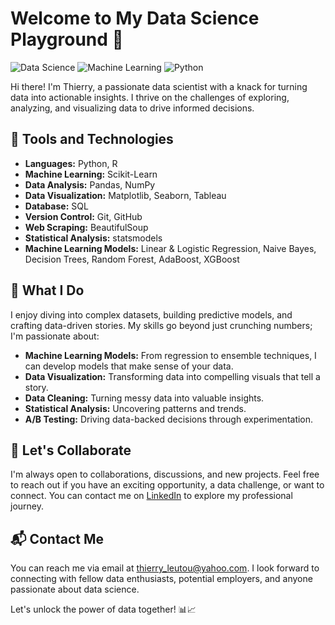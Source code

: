 <!--
**Mas73rs/mas73rs** is a ✨ _special_ ✨ repository because its `README.md` (this file) appears on your GitHub profile.

Here are some ideas to get you started:

- 🔭 I’m currently working on ...
- 🌱 I’m currently learning ...
- 👯 I’m looking to collaborate on ...
- 🤔 I’m looking for help with ...
- 💬 Ask me about ...
- 📫 How to reach me: ...
- 😄 Pronouns: ...
- ⚡ Fun fact: ...
-->

# Welcome to My Data Science Playground 🚀

![Data Science](https://img.shields.io/badge/Data%20Science-Enthusiast-brightgreen)
![Machine Learning](https://img.shields.io/badge/Machine%20Learning-Geek-blue)
![Python](https://img.shields.io/badge/Python-Developer-yellow)

Hi there! I'm Thierry, a passionate data scientist with a knack for turning data into actionable insights. I thrive on the challenges of exploring, analyzing, and visualizing data to drive informed decisions. 

## 🔧 Tools and Technologies
- **Languages:** Python, R
- **Machine Learning:** Scikit-Learn
- **Data Analysis:** Pandas, NumPy
- **Data Visualization:** Matplotlib, Seaborn, Tableau
- **Database:** SQL
- **Version Control:** Git, GitHub
- **Web Scraping:** BeautifulSoup
- **Statistical Analysis:** statsmodels
- **Machine Learning Models:** Linear & Logistic Regression, Naive Bayes, Decision Trees, Random Forest, AdaBoost, XGBoost

## 🚀 What I Do
I enjoy diving into complex datasets, building predictive models, and crafting data-driven stories. My skills go beyond just crunching numbers; I'm passionate about:
- **Machine Learning Models:** From regression to ensemble techniques, I can develop models that make sense of your data.
- **Data Visualization:** Transforming data into compelling visuals that tell a story.
- **Data Cleaning:** Turning messy data into valuable insights.
- **Statistical Analysis:** Uncovering patterns and trends.
- **A/B Testing:** Driving data-backed decisions through experimentation.
  

## 🤝 Let's Collaborate
I'm always open to collaborations, discussions, and new projects. Feel free to reach out if you have an exciting opportunity, a data challenge, or want to connect. You can contact me on [LinkedIn](https://www.linkedin.com/in/thierry-leutou) to explore my professional journey.

## 📬 Contact Me
You can reach me via email at [thierry_leutou@yahoo.com](mailto:thierry_leutou@yahoo.com). I look forward to connecting with fellow data enthusiasts, potential employers, and anyone passionate about data science.

Let's unlock the power of data together! 📊📈

